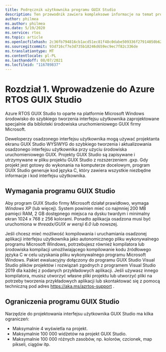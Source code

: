 ```yaml
---
title: Podręcznik użytkownika programu GUIX Studio
description: Ten przewodnik zawiera kompleksowe informacje na temat programu GUIX Studio, opartego na technologii Microsoft Windows szybkiego tworzenia interfejsu użytkownika specjalnie zaprojektowanego dla biblioteki środowiska uruchomieniowego GUIX firmy Microsoft.
author: philmea
ms.author: philmea
ms.date: 5/19/2020
ms.service: rtos
ms.topic: article
ms.openlocfilehash: 2c36fb794816cb1acd51ec81f48c0dabe509336f27914050b6206f19bf8ceeff
ms.sourcegitcommit: 93d716cf7e3d735b18246d659ec9ec7f82c336de
ms.translationtype: MT
ms.contentlocale: pl-PL
ms.lasthandoff: 08/07/2021
ms.locfileid: "116789837"
---
```

# <a name="chapter-1-introduction-to-azure-rtos-guix-studio"></a>Rozdział 1. Wprowadzenie do Azure RTOS GUIX Studio

Azure RTOS GUIX Studio to oparte na platformie Microsoft Windows środowisko do szybkiego tworzenia interfejsu użytkownika zaprojektowane specjalnie dla biblioteki środowiska uruchomieniowego GUIX firmy Microsoft.

Deweloperzy osadzonego interfejsu użytkownika mogą używać projektanta ekranu GUIX Studio WYSIWYG do szybkiego tworzenia i aktualizowania osadzonego interfejsu użytkownika przy użyciu środowiska uruchomieniowego GUIX. Projekty GUIX Studio są zapisywane i utrzymywane w pliku projektu GUIX Studio z rozszerzeniem .gxp. Gdy projekt jest gotowy do wykonania na komputerze docelowym, program GUIX Studio generuje kod języka C, który zawiera wszystkie niezbędne informacje i kod interfejsu użytkownika.

## <a name="guix-studio-requirements"></a>Wymagania programu GUIX Studio

Aby program GUIX Studio firmy Microsoft działał prawidłowo, wymaga *Windows XP* (lub więcej). System powinien mieć co najmniej 200 MB pamięci RAM, 2 GB dostępnego miejsca na dysku twardym i minimalny ekran 1024 x 768 z 256 kolorami. Ponadto aplikacja osadzona musi być uruchomiona w *threadx/GUIX w wersji 6.0 lub* nowszej.

Jeśli chcesz mieć możliwość kompilowania i uruchamiania osadzonej aplikacji interfejsu użytkownika jako autonomicznego pliku wykonywalnego programu Microsoft Windows, potrzebujesz również kompilatora lub środowiska kompilacji umożliwiającego kompilowanie kodu źródłowego języka C w celu uzyskania pliku wykonywalnego programu Microsoft Windows. Pakiet ewaluacyjny dołączony do programu GUIX Studio Visual Studio plików projektów i rozwiązań zgodnych z programem Visual Studio 2019 dla każdej z podanych przykładowych aplikacji. Jeśli używasz innego kompilatora, musisz utworzyć własne pliki projektu lub utworzyć pliki na potrzeby tworzenia przykładowych aplikacji lub skontaktować się z pomocą techniczną pod adres https://aka.ms/azrtos-support .

## <a name="guix-studio-constraints"></a>Ograniczenia programu GUIX Studio

Narzędzie do projektowania interfejsu użytkownika GUIX Studio ma kilka ograniczeń:

- Maksymalnie 4 wyświetla na projekt.
- Maksymalnie 100 000 widżetów na projekt GUIX Studio.
- Maksymalnie 100 000 różnych zasobów, np. kolorów, czcionek, map pikseli, ciągów itp.